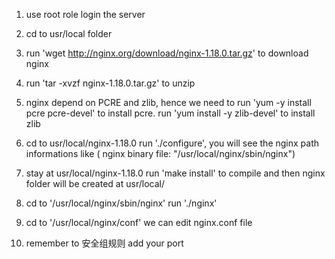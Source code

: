1. use root role login the server

2. cd to usr/local folder

3. run 'wget http://nginx.org/download/nginx-1.18.0.tar.gz' to download nginx

4. run 'tar -xvzf nginx-1.18.0.tar.gz' to unzip 

5.  nginx depend on PCRE and zlib, hence we need to run 'yum -y install pcre pcre-devel' to install pcre. run 'yum install -y zlib-devel' to install zlib

6. cd to usr/local/nginx-1.18.0 run './configure', you will see the nginx path informations like ( nginx binary file: "/usr/local/nginx/sbin/nginx")

7. stay at usr/local/nginx-1.18.0 run 'make install' to compile and then nginx folder will be created at usr/local/

8. cd to '/usr/local/nginx/sbin/nginx' run './nginx'

9. cd  to '/usr/local/nginx/conf' we can edit nginx.conf file

10. remember to 安全组规则 add your port


